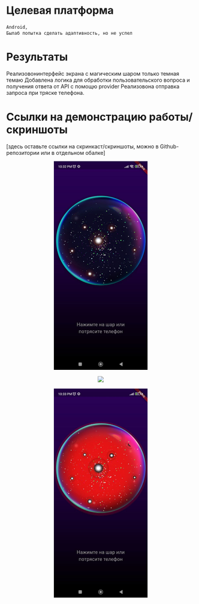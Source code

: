 # Целевая платформа
    Android,
    Былаб попытка сделать адаптивность, но не успел
# Результаты
Реализовонинтерфейс экрана с магическим шаром только темная темаю
Добавлена логика для обработки пользовательского вопроса и получения ответа от API с помощю provider
Реализовона отправка запроса при тряске телефона.


# Ссылки на демонстрацию работы/скриншоты

[здесь оставьте ссылки на скринкаст/скриншоты, можно в Github-репозитории или в отдельном обалке]
<p align="center"><img src="docs/results/3.jpg" width="250"></p>
 <p align="center"><img src="docs/resluts/2.jpg" width="250"></p>
 <p align="center"><img src="docs/results/1.jpg" width="250"></p>
 
   